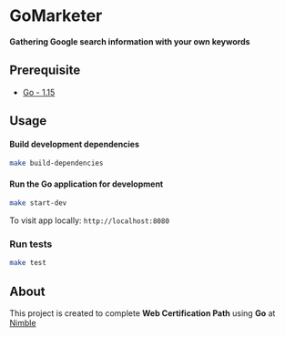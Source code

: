 # GoMarketer
#### Gathering Google search information with your own keywords

## Prerequisite
* [Go - 1.15](https://golang.org/doc/go1.15)

## Usage

#### Build development dependencies

  ```sh
  make build-dependencies
  ```

#### Run the Go application for development

  ```sh
  make start-dev
  ```

To visit app locally: `http://localhost:8080`

### Run tests

```sh
make test
```

## About
This project is created to complete **Web Certification Path** using **Go** at [Nimble](https://nimblehq.co)
